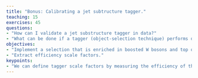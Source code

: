 ```yaml
---
title: "Bonus: Calibrating a jet subtructure tagger."
teaching: 15
exercises: 45
questions:
- "How can I validate a jet substructure tagger in data?"
- "What can be done if a tagger (object-selection technique) performs differently in data vs simulation?"
objectives:
- "Implement a selection that is enriched in boosted W bosons and top quarks."
- "Extract efficiency scale factors."
keypoints:
- "We can define tagger scale factors by measuring the efficiency of the tagger in t+W enriched regions."
---
```

